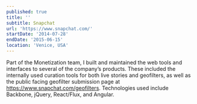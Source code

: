 ```yaml
---
published: true
title: ''
subtitle: Snapchat
url: 'https://www.snapchat.com/'
startDate: '2014-07-28'
endDate: '2015-06-15'
location: 'Venice, USA'
---
```


Part of the Monetization team, I built and maintained the web tools and interfaces to several of the company’s products. These included the internally used curation tools for both live stories and geofilters, as well as the public facing geofilter submission page at https://www.snapchat.com/geofilters. Technologies used include Backbone, jQuery, React/Flux, and Angular.
